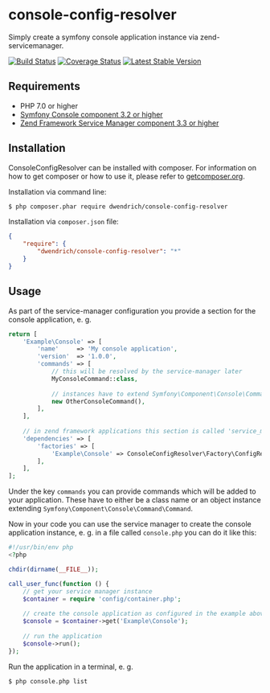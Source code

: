 # console-config-resolver
Simply create a symfony console application instance via zend-servicemanager.

[![Build Status](https://travis-ci.org/dwendrich/console-config-resolver.svg?branch=master)](https://travis-ci.org/dwendrich/console-config-resolver)
[![Coverage Status](https://img.shields.io/codecov/c/github/dwendrich/console-config-resolver.svg)](https://codecov.io/gh/dwendrich/console-config-resolver)
[![Latest Stable Version](http://img.shields.io/packagist/v/dwendrich/console-config-resolver.svg?style=flat)](https://packagist.org/packages/dwendrich/console-config-resolver)

## Requirements
* PHP 7.0 or higher
* [Symfony Console component 3.2 or higher](https://github.com/symfony/console)
* [Zend Framework Service Manager component 3.3 or higher](https://github.com/zendframework/zend-servicemanager)

## Installation
ConsoleConfigResolver can be installed with composer. For information on how to get composer or how to use it, please refer to
[getcomposer.org](http://getcomposer.org).

Installation via command line:
```sh
$ php composer.phar require dwendrich/console-config-resolver
```

Installation via `composer.json` file:
```json
{
    "require": {
        "dwendrich/console-config-resolver": "*"
    }
}
```

## Usage
As part of the service-manager configuration you provide a section for the console application, e. g.
```php
return [
    'Example\Console' => [
        'name'     => 'My console application',
        'version'  => '1.0.0',
        'commands' => [
            // this will be resolved by the service-manager later
            MyConsoleCommand::class,
            
            // instances have to extend Symfony\Component\Console\Command\Command
            new OtherConsoleCommand(),
        ],
    ],
    
    // in zend framework applications this section is called 'service_manager'
    'dependencies' => [
        'factories' => [
            'Example\Console' => ConsoleConfigResolver\Factory\ConfigResolverFactory::class,
        ],
    ],
];
```

Under the key `commands` you can provide commands which will be added to your application. These have to either be a
class name or an object instance extending `Symfony\Component\Console\Command\Command`.

Now in your code you can use the service manager to create the console application instance, e. g. in a file called
`console.php` you can do it like this:
```php
#!/usr/bin/env php
<?php

chdir(dirname(__FILE__));

call_user_func(function () {
    // get your service manager instance
    $container = require 'config/container.php';
    
    // create the console application as configured in the example above
    $console = $container->get('Example\Console');
    
    // run the application
    $console->run();
});
```

Run the application in a terminal, e. g.
```sh
$ php console.php list
```
